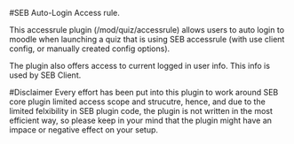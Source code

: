 #SEB Auto-Login Access rule.

This accessrule plugin (/mod/quiz/accessrule) allows users to auto login to moodle when launching a quiz that is using SEB accessrule (with use client config, or manually created config options).

The plugin also offers access to current logged in user info. This info is used by SEB Client.

#Disclaimer
Every effort has been put into this plugin to work around SEB core plugin limited access scope and strucutre, hence, and due to the limited felxibility in SEB plugin code, the plugin is not written in the most efficient way, so please keep in your mind that the plugin might have an impace or negative effect on your setup.